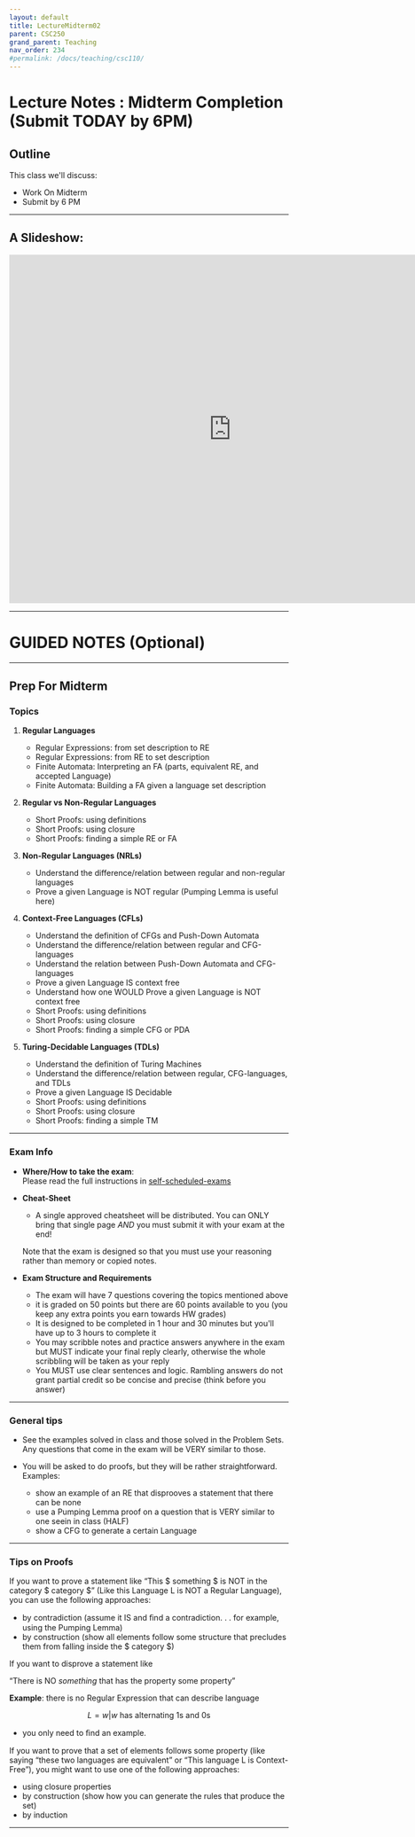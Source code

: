```yaml
---
layout: default
title: LectureMidterm02
parent: CSC250
grand_parent: Teaching
nav_order: 234
#permalink: /docs/teaching/csc110/
---  
```


Lecture Notes : Midterm Completion (Submit TODAY by 6PM)
=============================================================

## Outline ##


This class we'll discuss:

* Work On Midterm
* Submit by 6 PM
 

* * *

A Slideshow:
---------------

<iframe src="https://docs.google.com/presentation/d/e/2PACX-1vQA3u44LZ0XsLbSQrNgu0J1VHfpb0mwSJsZ3pEF5b3EnTUCF0Qbq_9zE_hCFviZPljMHVx0yeYWi1yk/embed?start=false&loop=false&delayms=60000" frameborder="0" width="800" height="629" allowfullscreen="true" mozallowfullscreen="true" webkitallowfullscreen="true"></iframe>


---




GUIDED NOTES (Optional)
=======================



* * *

Prep For Midterm
-------------------------------------
<!-- 
  * The midterm is Self-Scheduled starting today
  * The link with the info: [SS-Exams](https://www.science.smith.edu/self-scheduled-exam-printing/#students)
  * The exam is individual, and will contain multiple-choice as well as free-answer questions.
  * It will be designed for 1.5 hours and you'll have 3 hours to complete it.
  * A single (double sided) aid-sheet will be allowed and you must turn it in.
  * The subjects covered are:
 -->

### Topics  
  

1.  **Regular Languages**  
    * Regular Expressions: from set description to RE
    * Regular Expressions: from RE to set description
    * Finite Automata: Interpreting an FA (parts, equivalent RE, and accepted Language)
    * Finite Automata: Building a FA given a language set description
  
2.  **Regular vs Non-Regular Languages**  
    * Short Proofs: using definitions
    * Short Proofs: using closure
    * Short Proofs: finding a simple RE or FA
  
3.  **Non-Regular Languages (NRLs)**  
    * Understand the difference/relation between regular and non-regular languages
    * Prove a given Language is NOT regular (Pumping Lemma is useful here)
  
4.  **Context-Free Languages (CFLs)**  
    * Understand the definition of CFGs and Push-Down Automata
    * Understand the difference/relation between regular and CFG-languages
    * Understand the relation between Push-Down Automata and CFG-languages
    * Prove a given Language IS context free
    * Understand how one WOULD Prove a given Language is NOT context free
    * Short Proofs: using definitions
    * Short Proofs: using closure
    * Short Proofs: finding a simple CFG or PDA

 
5. **Turing-Decidable Languages (TDLs)**  
    * Understand the definition of Turing Machines
    * Understand the difference/relation between regular, CFG-languages, and TDLs
    * Prove a given Language IS Decidable
    * Short Proofs: using definitions
    * Short Proofs: using closure
    * Short Proofs: finding a simple TM


* * *

  

### Exam Info  
  

* **Where/How to take the exam**:  
    Please read the full instructions in [self-scheduled-exams](https://www.science.smith.edu/self-scheduled-exam-printing/#students)
  
* **Cheat-Sheet**  
    
    * A single approved cheatsheet will be distributed. You can ONLY bring that single page *AND* you must submit it with your exam at the end!
    
    Note that the exam is designed so that you must use your reasoning rather than memory or copied notes.
  
* **Exam Structure and Requirements**  
    * The exam will have 7 questions covering the topics mentioned above
    * it is graded on 50 points but there are 60 points available to you (you keep any extra points you earn towards HW grades)
    * It is designed to be completed in 1 hour and 30 minutes but you'll have up to 3 hours to complete it
    * You may scribble notes and practice answers anywhere in the exam but MUST indicate your final reply clearly, otherwise the whole scribbling will be taken as your reply
    * You MUST use clear sentences and logic. Rambling answers do not grant partial credit so be concise and precise (think before you answer)


* * *

  
### General tips  
  

* See the examples solved in class and those solved in the Problem Sets. Any questions that come in the exam will be VERY similar to those.
  
* You will be asked to do proofs, but they will be rather straightforward.  
    Examples:  
    - show an example of an RE that disprooves a statement that there can be none  
    - use a Pumping Lemma proof on a question that is VERY similar to one seein in class (HALF)  
    - show a CFG to generate a certain Language

  

* * *

  

### Tips on Proofs  
  
If you want to prove a statement like “This $ something $ is NOT in the category $ category $” (Like this Language L is NOT a Regular Language), you can use the following approaches:  

* by contradiction (assume it IS and ﬁnd a contradiction. . . for example, using the Pumping Lemma)
* by construction (show all elements follow some structure that precludes them from falling inside the $ category $)

  
  
If you want to disprove a statement like 

“There is NO $something$ that has the property $\text{some property}$” 

<b>Example</b>: there is no Regular Expression that can describe language 

$$L = {w \vert w \text{ has alternating 1s and 0s} }$$

* you only need to ﬁnd an example.

  
  
If you want to prove that a set of elements follows some property (like saying “these two languages are equivalent” or “This language L is Context-Free”), you might want to use one of the following approaches:

* using closure properties
* by construction (show how you can generate the rules that produce the set)
* by induction

  

* * *

